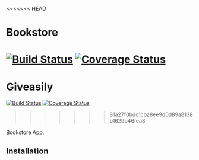 <<<<<<< HEAD
# Bookstore
[![Build Status](https://travis-ci.org/osammy/testingTravis.svg?branch=master)](https://travis-ci.org/osammy/testingTravis)
[![Coverage Status](https://coveralls.io/repos/github/osammy/testingTravis/badge.svg?branch=master)](https://coveralls.io/github/osammy/testingTravis?branch=master)
=======
# Giveasily
[![Build Status](https://travis-ci.org/victorlenerd/Bookstore.svg?branch=master)](https://travis-ci.org/osammy/Giveasily) [![Coverage Status](https://coveralls.io/repos/github/osammy/Giveasily/badge.svg?branch=master)](https://coveralls.io/github/osammy/Giveasily?branch=master)
>>>>>>> 81a27f0bdc1cba8ee9d0d89a8138b1629b46fea8

Bookstore App.

## Installation
